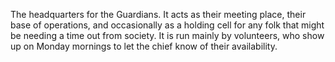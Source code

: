 The headquarters for the Guardians. It acts as their meeting place, their base of operations, and occasionally as a holding cell for any folk that might be needing a time out from society. It is run mainly by volunteers, who show up on Monday mornings to let the chief know of their availability.